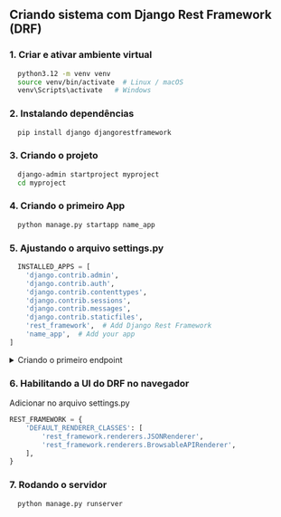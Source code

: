 ## Criando sistema com Django Rest Framework (DRF)

### 1. Criar e ativar ambiente virtual

```bash
  python3.12 -m venv venv
  source venv/bin/activate  # Linux / macOS
  venv\Scripts\activate   # Windows
```

### 2. Instalando dependências

```bash
  pip install django djangorestframework
```

### 3. Criando o projeto

```bash
  django-admin startproject myproject
  cd myproject
```

### 4. Criando o primeiro App

```bash
  python manage.py startapp name_app
```

### 5. Ajustando o arquivo settings.py

```py
  INSTALLED_APPS = [
    'django.contrib.admin',
    'django.contrib.auth',
    'django.contrib.contenttypes',
    'django.contrib.sessions',
    'django.contrib.messages',
    'django.contrib.staticfiles',
    'rest_framework',  # Add Django Rest Framework
    'name_app',  # Add your app
]
```

<details>
  <summary>Criando o primeiro endpoint</summary>
  <br/>
  
  - Criar os primeiros models

```py
from django.db import models

class Item(models.Model):
    name = models.CharField(max_length=100)
    description = models.TextField()
    def __str__(self):
        return self.name
```

- Rodando as migrations

```bash
  python manage.py makemigrations
  python manage.py migrate
```

- Criando o Serializer

```py
  from rest_framework import serializers
  from .models import Item

  class ItemSerializer(serializers.ModelSerializer):
      class Meta:
          model = Item
          fields = '__all__'
```

- Criando a View

```py
from rest_framework.views import APIView
from rest_framework.response import Response
from .models import Item
from .serializers import ItemSerializer


class ItemsView(APIView):
    def get(self, request):
        items = Item.objects.all()
        serializer = ItemSerializer(items, many=True)
        return Response(serializer.data)

    def post(self, request):
        serializer = ItemSerializer(data=request.data)
        if serializer.is_valid():
            serializer.save()
            return Response(serializer.data, status=201)
        return Response(serializer.errors, status=400)
```

- Configurando a URL do app

```py
  from django.urls import path
from .views import ItemsView


urlpatterns = [
    path('items/', ItemsView.as_view(), name='items'),
]
```

- Configurando a URL da api

```py
 from django.contrib import admin
from django.urls import path, include


urlpatterns = [
    path('admin/', admin.site.urls),
    path('api/', include('api.urls')),  # Add this line
]
```

</details>

### 6. Habilitando a UI do DRF no navegador

Adicionar no arquivo settings.py

```py
REST_FRAMEWORK = {
    'DEFAULT_RENDERER_CLASSES': [
        'rest_framework.renderers.JSONRenderer',
        'rest_framework.renderers.BrowsableAPIRenderer',
    ],
}
```

### 7. Rodando o servidor

```bash
  python manage.py runserver
```
